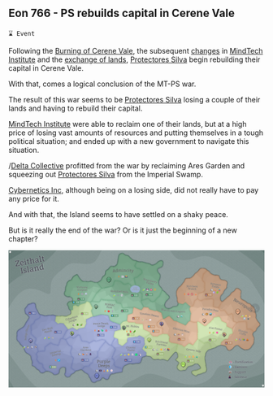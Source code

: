 ## Eon 766 - PS rebuilds capital in Cerene Vale

`⌛ Event`

Following the [Burning of Cerene Vale](../timeline/eon0749.md), the subsequent [changes](../timeline/eon0755.md) in [MindTech Institute](../refs/mindtech_institute.md) and the [exchange of lands](../timeline/eon0761.md), [Protectores Silva](../refs/protectores_silva.md) begin rebuilding their capital in Cerene Vale.

With that, comes a logical conclusion of the MT-PS war.

The result of this war seems to be [Protectores Silva](../refs/protectores_silva.md) losing a couple of their lands and having to rebuild their capital.

[MindTech Institute](../refs/mindtech_institute.md) were able to reclaim one of their lands, but at a high price of losing vast amounts of resources and putting themselves in a tough political situation; and ended up with a new government to navigate this situation.

/[Delta Collective](../refs/delta_collective.md) profitted from the war by reclaiming Ares Garden and squeezing out [Protectores Silva](../refs/protectores_silva.md) from the Imperial Swamp.

[Cybernetics Inc](../refs/cybernetics_inc.md), although being on a losing side, did not really have to pay any price for it.

And with that, the Island seems to have settled on a shaky peace.

But is it really the end of the war? Or is it just the beginning of a new chapter?

![Battle Map](../timeline/map/eon0766.png)
